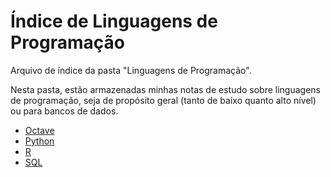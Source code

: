 # Índice de Linguagens de Programação

Arquivo de índice da pasta "Linguagens de Programação".

Nesta pasta, estão armazenadas minhas notas de estudo sobre linguagens de programação, seja de propósito geral (tanto de baixo quanto alto nível) ou para bancos de dados.

- [Octave](Octave.md)
- [Python](Python.md)
- [R](R.md)
- [SQL](SQL.md)
